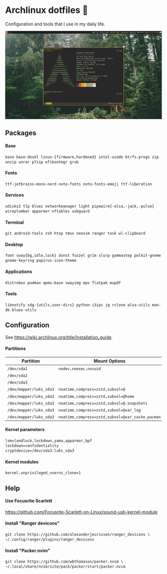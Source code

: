 # Archlinux dotfiles 🐧

Configuration and tools that I use in my daily life.

![](./src/screenshot.jpg)

## Packages
#### Base
```
base base-devel linux-{firmware,hardened} intel-ucode btrfs-progs zip unzip unrar p7zip efibootmgr grub
```

#### Fonts
```
ttf-jetbrains-mono-nerd noto-fonts noto-fonts-emoji ttf-liberation
```

#### Services
```
udisks2 tlp bluez networkmanager light pipewire{-alsa,-jack,-pulse} wireplumber apparmor nftables usbguard
```

#### Terminal
```
git android-tools zsh htop tmux neovim ranger task wl-clipboard
```

#### Desktop
```
foot sway{bg,idle,lock} dunst fuzzel grim slurp gammastep polkit-gnome gnome-keyring papirus-icon-theme
```

#### Applications
```
distrobox podman qemu-base swayimg mpv flatpak mupdf
```

#### Tools
```
libnotify xdg-{utils,user-dirs} python-i3ipc jq rclone alsa-utils man-db bluez-utils
```

## Configuration
See https://wiki.archlinux.org/title/Installation_guide.

#### Partitions
| Partition               | Mount Options                                   | Filesystem     | Mount Point         |
|-------------------------|-------------------------------------------------|----------------|---------------------|
| `/dev/sda1`             |`nodev,noexec,nosuid`                            | FAT-32         | `/boot`             |
| `/dev/sda2`             |                                                 | Swap           | [SWAP]              |
| `/dev/sda3`             |                                                 | Luks2          |                     |
| `/dev/mapper/luks_sda3` |`noatime,compress=zstd,subvol=@`                 | Btrfs          | `/`                 |
| `/dev/mapper/luks_sda3` |`noatime,compress=zstd,subvol=@home`             | Btrfs          | `/home`             |
| `/dev/mapper/luks_sda3` |`noatime,compress=zstd,subvol=@.snapshots`       | Btrfs          | `/.snapshots`       |
| `/dev/mapper/luks_sda3` |`noatime,compress=zstd,subvol=@var_log`          | Btrfs          | `/var/log`          |
| `/dev/mapper/luks_sda3` |`noatime,compress=zstd,subvol=@var_cache_pacman` | Btrfs          | `/var/cache/pacman` |

#### Kernel parameters
```
lsm=landlock,lockdown,yama,apparmor,bpf
lockdown=confidentiality
cryptdevice=/dev/sda3:luks_sda3
```

#### Kernel modules
```
kernel.unprivileged_userns_clone=1
```

## Help
#### Use Focusrite Scarlett
https://github.com/Focusrite-Scarlett-on-Linux/sound-usb-kernel-module

#### Install "Ranger devicons"
```
git clone https://github.com/alexanderjeurissen/ranger_devicons \
~/.config/ranger/plugins/ranger_devicons
```

#### Install "Packer.nvim"
```
git clone https://github.com/wbthomason/packer.nvim \
~/.local/share/nvim/site/pack/packer/start/packer.nvim
```
